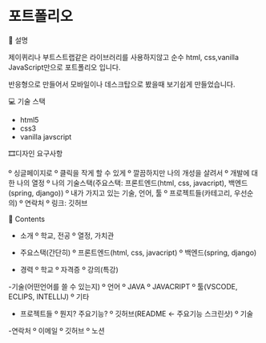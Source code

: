 # 포트폴리오

📝 설명

제이퀴리나 부트스트랩같은 라이브러리를 사용하지않고
순수 html, css,vanilla JavaScript만으로 포트폴리오 입니다.

반응형으로 만들어서 모바일이나 데스크탑으로 봤을때 
보기쉽게 만들었습니다.


💻 기술 스택

- html5
- css3
- vanilla javscript


🎞️디자인 요구사항

º 싱글페이지로
º 클릭을 작게 할 수 있게
º 깔끔하지만 나의 개성을 살려서
º 개발에 대한 나의 열정
º 나의 기술스택(주요스택: 프론트엔드(html, css, javacript), 백엔드(spring, django))
º 내가 가지고 있는 기술, 언어, 툴
º 프로젝트들(카테고리, 우선순의)
º 연락처
º 링크: 깃허브

🎫 Contents

- 소개
 º 학교, 전공
 º 열정, 가치관
 
- 주요스택(간단히)
 º 프론트엔드(html, css, javacript)
 º 백엔드(spring, django)
 
 - 경력
  º 학교 
  º 자격증
  º 강의(특강) 
  
 -기술(어떤언어를 쓸 수 있는지)
 º 언어
  º JAVA
  º JAVACRIPT
 º 툴(VSCODE, ECLIPS, INTELLIJ)
 º 기타 

- 프로젝트들
  º 뭔지? 주요기능?
  º 깃허브(README <- 주요기능 스크린샷)
  º 기술
  
 -연락처
  º 이메일
  º 깃허브
  º 노션

